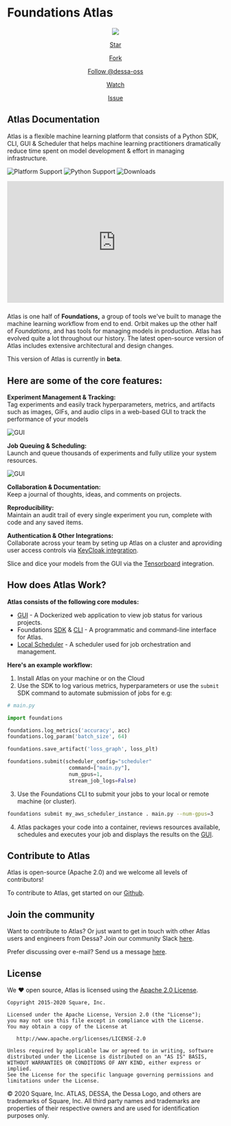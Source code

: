 # Foundations Atlas

<p align="center">
  <img src="assets/images/dessa-square-logo.png">
</p>

<!-- Place this tag in your head or just before your close body tag. -->
<script async defer src="https://buttons.github.io/buttons.js"></script>

<div align="center">
<!-- Place this tag where you want the button to render. -->
<a class="github-button" href="https://github.com/dessa-oss/atlas" data-color-scheme="no-preference: light; light: light; dark: dark;" data-icon="octicon-star" data-size="large" data-show-count="true" aria-label="Star dessa-oss/atlas on GitHub">Star</a>

<!-- Place this tag where you want the button to render. -->
<a class="github-button" href="https://github.com/dessa-oss/atlas/fork" data-color-scheme="no-preference: light; light: light; dark: dark;" data-icon="octicon-repo-forked" data-size="large" data-show-count="true" aria-label="Fork dessa-oss/atlas on GitHub">Fork</a>

<!-- Place this tag where you want the button to render. -->
<a class="github-button" href="https://github.com/dessa-oss" data-color-scheme="no-preference: light; light: light; dark: dark;" data-size="large" data-show-count="true" aria-label="Follow @dessa-oss on GitHub">Follow @dessa-oss</a>

<!-- Place this tag where you want the button to render. -->
<a class="github-button" href="https://github.com/dessa-oss/atlas/subscription" data-color-scheme="no-preference: light; light: light; dark: dark;" data-icon="octicon-eye" data-size="large" data-show-count="true" aria-label="Watch dessa-oss/atlas on GitHub">Watch</a>

<!-- Place this tag where you want the button to render. -->
<a class="github-button" href="https://github.com/dessa-oss/atlas/issues" data-color-scheme="no-preference: light; light: light; dark: dark;" data-icon="octicon-issue-opened" data-size="large" data-show-count="true" aria-label="Issue dessa-oss/atlas on GitHub">Issue</a>
</div>

## Atlas Documentation 

Atlas is a flexible machine learning platform that consists of a Python SDK, CLI, GUI & Scheduler that helps machine learning practitioners dramatically reduce time spent on model development & effort in managing infrastructure.


![Platform Support](https://img.shields.io/badge/Platforms-osx%20%7C%20linux%20%7C%20windows-lightgrey "platform")
![Python Support](https://img.shields.io/badge/Python-%3E3.6-brightgreen "python")
![Downloads](https://img.shields.io/badge/Downloads-2000+-brightgreen "downloads")

<div style="position: relative; padding-bottom: 56.25%; height: 0; overflow: hidden; max-width: 100%; height: auto;">
  <iframe src="https://www.youtube.com/embed/YnwtO48UYAU?start=2" frameborder="0" allowfullscreen style="position: absolute; top: 0; left: 0; width: 100%; height: 100%;"></iframe>
</div>

###

Atlas is one half of **Foundations,** a group of tools we've built to manage the machine learning workflow from end to end. Orbit makes up the other half of *Foundations*, and has tools for managing models in production. Atlas has evolved quite a lot throughout our history. The latest open-source version of Atlas includes extensive architectural and design changes. 

This version of Atlas is currently in **beta**.

### <h2>Here are some of the core features:

**Experiment Management & Tracking:**
<br>Tag experiments and easily track hyperparameters, metrics, and artifacts such as images, GIFs, and audio clips in a web-based GUI to track the performance of your models

![GUI](https://static.wixstatic.com/media/29a4f1_c8d1a4f9ab1941ab9ade5e934cf8b149~mv2.png/v1/fill/w_1440,h_1024/tumour.png "Artifact GUI")

**Job Queuing & Scheduling:** <br>Launch and queue thousands of experiments and fully utilize your system resources.

![GUI](https://static.wixstatic.com/media/29a4f1_ffb0c04ef79843e79dbf2b1fa33a70c4~mv2.png/v1/fill/w_1440,h_1024/Time%20series%20forecast.png "GUI")

**Collaboration & Documentation:** <br>Keep a journal of thoughts, ideas, and comments on projects.

**Reproducibility:** <br>
Maintain an audit trail of every single experiment you run, complete with code and any saved items.

**Authentication & Other Integrations:** <br>
Collaborate across your team by seting up Atlas on a cluster and aproviding user access controls via [KeyCloak integration](atlas-modes/authentication.md).

Slice and dice your models from the GUI via the [Tensorboard](gui.md) integration.

## How does Atlas Work?
**Atlas consists of the following core modules:**

* [GUI](gui.md) - A Dockerized web application to view job status for various projects.  
* Foundations [SDK](sdk-reference/SDK.md) & [CLI](cli.md) - A programmatic and command-line interface for Atlas.
* [Local Scheduler](atlas-modes/scheduling.md) - A scheduler used for job orchestration and management.

**Here's an example workflow:**

1. Install Atlas on your machine or on the Cloud 
2. Use the SDK to log various metrics, hyperparameters or use the `submit` SDK command to automate submission of jobs for e.g:
```python
# main.py

import foundations 

foundations.log_metrics('accuracy', acc)
foundations.log_param('batch_size', 64)

foundations.save_artifact('loss_graph', loss_plt)

foundations.submit(scheduler_config="scheduler"
                    command=["main.py"],
                    num_gpus=1,
                    stream_job_logs=False)
```
3. Use the Foundations CLI to submit your jobs to your local or remote machine (or cluster).
```bash
foundations submit my_aws_scheduler_instance . main.py --num-gpus=3
```
4. Atlas packages your code into a container, reviews resources available, schedules and executes your job and displays the results on the [GUI](gui.md).  

## Contribute to Atlas
Atlas is open-source (Apache 2.0) and we welcome all levels of contributors!

To contribute to Atlas, get started on our [Github](www.github.com/dessa-oss/atlas).

## Join the community 

Want to contribute to Atlas? Or just want to get in touch with other Atlas users and engineers from Dessa? Join our community Slack [here](https://join.slack.com/t/dessa-community/shared_invite/enQtNzY5ODkxOTc3OTkwLTk4MTg5NmNkOTQ5OWVjNjk2YzY0OWJlNDkwNDlhY2NmNTQzNmRmYjkxNzc2N2JiOTYxZGVkMmFiMjRhYThiYzM). 

Prefer discussing over e-mail? Send us a message [here](https://dessa.com/contact/).

## License

We ❤️ open source, Atlas is licensed using the [Apache 2.0 License](../../../LICENSE.txt). 

```
Copyright 2015-2020 Square, Inc.

Licensed under the Apache License, Version 2.0 (the "License");
you may not use this file except in compliance with the License.
You may obtain a copy of the License at

   http://www.apache.org/licenses/LICENSE-2.0

Unless required by applicable law or agreed to in writing, software
distributed under the License is distributed on an "AS IS" BASIS,
WITHOUT WARRANTIES OR CONDITIONS OF ANY KIND, either express or implied.
See the License for the specific language governing permissions and
limitations under the License.
```

© 2020 Square, Inc. ATLAS, DESSA, the Dessa Logo, and others are trademarks of Square, Inc. All third party names and trademarks are properties of their respective owners and are used for identification purposes only.